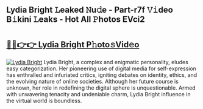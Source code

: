 ## Lydia Bright 𝙻eaked 𝙽u𝚍e - Part-r7f 𝚅𝚒deo B𝚒kini 𝙻eaks - Hot All 𝙿hotos EVci2

# <h2><a href="http://ld1m2le.urlbe.top/?page=Lydia+Bright">🔗🔗👉👉 Lydia Bright P𝚑oto𝚜Vid𝚎o</a></h2>

[![Lydia Bright](https://i.imgur.com/eBuTRDB.gif)](http://ld1m2le.urlbe.top/?page=Lydia+Bright)
Lydia Bright, a complex and enigmatic personality, eludes easy categorization. Her pioneering use of digital media for self-expression has enthralled and infuriated critics, igniting debates on identity, ethics, and the evolving nature of online societies. Although her future course is unknown, her role in redefining the digital sphere is unquestionable. Armed with unwavering tenacity and undeniable charm, Lydia Bright influence in the virtual world is boundless.
